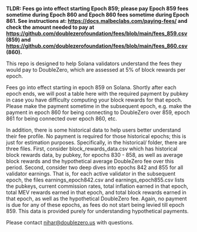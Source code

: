 **TLDR: Fees go into effect starting Epoch 859; please pay Epoch 859 fees sometime during Epoch 860 and Epoch 860 fees sometime during Epoch 861. See instructions at: https://docs.malbeclabs.com/paying-fees/ and check the amount needed to pay at https://github.com/doublezerofoundation/fees/blob/main/fees_859.csv (859) and https://github.com/doublezerofoundation/fees/blob/main/fees_860.csv (860).**

This repo is designed to help Solana validators understand the fees they would pay to DoubleZero, which are assessed at 5% of block rewards per epoch.

Fees go into effect starting in epoch 859 on Solana. Shortly after each epoch ends, we will post a table here with the required payment by pubkey in case you have difficulty computing your block rewards for that epoch. Please make the payment sometime in the subsequent epoch, e.g. make the payment in epoch 860 for being connecting to DoubleZero over 859, epoch 861 for being connected over epoch 860, etc.

In addition, there is some historical data to help users better understand their fee profile. No payment is required for those historical epochs; this is just for estimation purposes. Specifically, in the historical/ folder, there are three files. First, consider block_rewards_data.csv which has historical block rewards data, by pubkey, for epochs 830 - 858, as well as average block rewards and the hypothetical average DoubleZero fee over this period. Second, consider two deep dives into epochs 842 and 855 for all validator earnings. That is, for each active validator in the subsequent epoch, the files earnings_epoch842.csv and earnings_epoch855.csv lists the pubkeys, current commission rates, total inflation earned in that epoch, total MEV rewards earned in that epoch, and total block rewards earned in that epoch, as well as the hypothetical DoubleZero fee. Again, no payment is due for any of these epochs, as fees do not start being levied till epoch 859. This data is provided purely for understanding hypothetical payments.

Please contact nihar@doublezero.us with questions.
